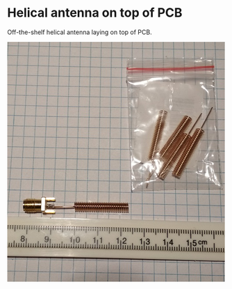 # Helical antenna on top of PCB

Off-the-shelf helical antenna laying on top of PCB. 

![Fig 1](https://github.com/akouz/Antenna/blob/master/Helical_on_PCB/Helical_on_PCB.jpg)

